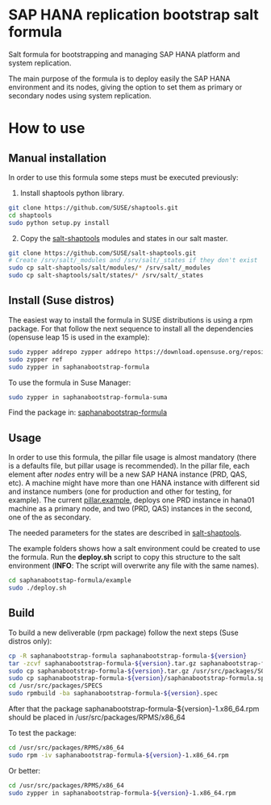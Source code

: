 # SAP HANA replication bootstrap salt formula

Salt formula for bootstrapping and managing SAP HANA platform and system
replication.

The main purpose of the formula is to deploy easily the SAP HANA environment and
its nodes, giving the option to set them as primary or secondary nodes using
system replication.

# How to use

## Manual installation

In order to use this formula some steps must be executed previously:

1. Install shaptools python library.

```bash
git clone https://github.com/SUSE/shaptools.git
cd shaptools
sudo python setup.py install
```

2. Copy the [salt-shaptools](https://github.com/SUSE/salt-shaptools) modules and states in our salt master.

```bash
git clone https://github.com/SUSE/salt-shaptools.git
# Create /srv/salt/_modules and /srv/salt/_states if they don't exist
sudo cp salt-shaptools/salt/modules/* /srv/salt/_modules
sudo cp salt-shaptools/salt/states/* /srv/salt/_states
```

## Install (Suse distros)

The easiest way to install the formula in SUSE distributions is using a rpm package.
For that follow the next sequence to install all the dependencies (opensuse leap 15
is used in the example):

```bash
sudo zypper addrepo zypper addrepo https://download.opensuse.org/repositories/network:ha-clustering:Factory/openSUSE_Leap_15.0/network:ha-clustering:Factory.repo
sudo zypper ref
sudo zypper in saphanabootstrap-formula
```

To use the formula in Suse Manager:
```bash
sudo zypper in saphanabootstrap-formula-suma
```

Find the package in: [saphanabootstrap-formula](https://software.opensuse.org//download.html?project=network%3Aha-clustering%3AFactory&package=saphanabootstrap-formula)

## Usage
In order to use this formula, the pillar file usage is almost mandatory (there
is a defaults file, but pillar usage is recommended).
In the pillar file, each element after *nodes* entry will be a new SAP HANA
instance (PRD, QAS, etc). A machine might have more than one HANA instance with
different sid and instance numbers (one for production and other for testing,
for example). The current [pillar.example](pillar.example), deploys one PRD
instance in hana01 machine as a primary node, and two (PRD, QAS) instances in
the second, one of the as secondary.

The needed parameters for the states are described in [salt-shaptools](https://github.com/SUSE/salt-shaptools).

The example folders shows how a salt environment could be created to use the formula.
Run the **deploy.sh** script to copy this structure to the salt environment (**INFO**:
The script will overwrite any file with the same names).

```bash
cd saphanabootstap-formula/example
sudo ./deploy.sh
```

## Build
To build a new deliverable (rpm package) follow the next steps (Suse distros only):

```bash
cp -R saphanabootstrap-formula saphanabootstrap-formula-${version}
tar -zcvf saphanabootstrap-formula-${version}.tar.gz saphanabootstrap-formula-${version}
sudo cp saphanabootstrap-formula-${version}.tar.gz /usr/src/packages/SOURCES
sudo cp saphanabootstrap-formula-${version}/saphanabootstrap-formula.spec /usr/src/packages/SPECS/saphanabootstrap-formula-${version}.spec
cd /usr/src/packages/SPECS
sudo rpmbuild -ba saphanabootstrap-formula-${version}.spec
```
After that the package saphanabootstrap-formula-${version}-1.x86_64.rpm should
be placed in /usr/src/packages/RPMS/x86_64


To test the package:
```bash
cd /usr/src/packages/RPMS/x86_64
sudo rpm -iv saphanabootstrap-formula-${version}-1.x86_64.rpm
```

Or better:
```bash
cd /usr/src/packages/RPMS/x86_64
sudo zypper in saphanabootstrap-formula-${version}-1.x86_64.rpm
```
